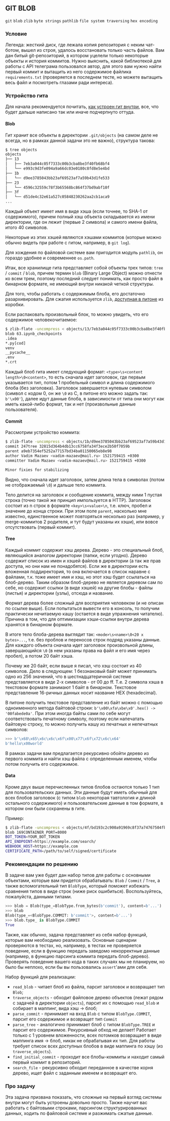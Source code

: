 ## GIT BLOB

`git` `blob` `zlib` `byte strings` `pathlib` `file system traversing` `hex encoding`

### Условие

Легенда: жесткий диск, где лежала копия репозитория c неким чат-ботом, вышел из строя,
удалось восстановать только часть файлов.
Вам дан битый git-репозиторий, в котором уцелели только некоторые объекты и история коммитов.
Нужно выяснить, какой библиотекой для работы с API телеграма пользовался автор, для этого вам нужно
найти первый коммит и вытащить из него содержимое файлика `requirements.txt`
(проверяется в последнем тесте, но можете вытащить весь файл и посмотреть глазами ради интереса).

### Устройство гита

Для начала рекомендуется почитать, [как устроен гит внутри](https://git-scm.com/book/ru/v2/Git-изнутри-Объекты-Git),
все, что будет дальше написано так или иначе подчерпнуто оттуда.

#### Blob
Гит хранит все объекты в директории `.git/objects` (на самом деле не всегда, но в рамках данной задачи это не важно),
структура такова:
```bash
$ tree objects
objects
├── 13
│   ├── 7eb3a044c05f7333c00b3cba8be3f40fb68bf4
│   └── e993c9d3fe094a9a66dc03e0180c8fd8e5e4bd
├── 1b
│   └── d9ee3785043bb23af69523af7a59b43d1fe533
├── 23
│   └── 4596c32559c78f3b65568bc864f37bd9abf10f
├── 3f
│   └── d51de4c32e61a527c05848230262aa2cb1aca9
...
```
Каждый объект имеет имя в виде хэша (если точнее, то SHA-1 от содержимого),
причем полный хэш объекта складывается из имени директории,
где он лежит (первые 2 символа) и самого имени файла, итого 40 символов.

Некоторые из этих хэшей являются хэшами коммитов
(которые можно обычно видеть при работе с гитом, например, в `git log`).

Для хождения по файловой системе вам пригодится модуль `pathlib`, он гораздо удобнее и современнее `os.path`.

Итак, все хранилище гита представляет собой объекты трех типов: `tree` / `commit` / `blob`, причем термин `blob`
(Binary Large Object) можно отнести ко всем трем, поэтому последний следует понимать, как
просто файл в бинарном формате, не имеющий внутри никакой четкой структуры.

Для того, чтобы работать с содержимым блоба, его достаточно разархивировать. Для сжатия используется `zlib`,
[доступная в питоне](https://docs.python.org/3/library/zlib.html#zlib.decompress) из коробки.

Если распаковать произвольный блок, то можно увидеть, что его содержимое человекочитаемое:
```bash
$ zlib-flate -uncompress < objects/13/7eb3a044c05f7333c00b3cba8be3f40fb68bf4
blob 63.ipynb_checkpoints
.idea
*.py[cod]
venv
__pycache__
.env
*.crt
```

Каждый блоб гита имеет следующий формат: `<type>\s<content length>\0<content>`, то есть сначала идет заголовок, где
первым указывается тип, потом 1 пробельный символ и длина содержимого блоба (без заголовка). Заголовок завершается
нулевым символом (символ с кодом 0, он же `\0` из C, в питоне его можно задать так: `b'\x00'`), далее идут данные
блоба, в зависимости от типа они могут как иметь какой-либо формат, так и нет (произвольные данные пользователя).

#### Commit
Рассмотрим устройство коммита:
```bash
$ zlib-flate -uncompress < objects/1b/d9ee3785043bb23af69523af7a59b43d1fe533
commit 247tree 32815d364b4db13cc6758fa34f3ece2b50f7059b
parent a9eb7354ef5252a77157bd34ba01150065eb8e98
author Vadim Mazaev <vadim-mazaev@mail.ru> 1521759415 +0300
committer Vadim Mazaev <vadim-mazaev@mail.ru> 1521759415 +0300

Minor fixies for stabilizing
```
Видно, что сначала идет заголовок, затем длина тела в символах (потом не отображаемый `\0`) и дальше тело
коммита.

Тело делится на заголовок и сообщение коммита, между ними 1 пустая строка (точно такой же принцип импользуется в HTTP).
Заголовок состоит из n строк в формате `<key>\s<value>\n`, т.е. ключ, пробел и значение до конца строки.
При этом поле `parent`, насколько мне известно, единственное может повторяться несколько раз
(например, у merge-коммитов 2 родителя, и тут будут указаны их хэши), или вовсе отсутствовать (первый коммит).

#### Tree
Каждый коммит содержит хэш дерева. Дерево - это специальный блоб, являющийся аналогом директории (папки, если угодно).
Дерево содержит список из имен и хэшей файлов в директории (а так же прав доступа, но они нам не понадобятся).
Если же в директории есть вложенная поддиректория, то она включается в список наравне с файлами, т.к. тоже имеет имя
и хэш, но этот хэш будет ссылаться на блоб-дерево. Таким образом блоб-дерево не является деревом сам по себе, но
содержит ссылки (в виде хэшей) на другие блобы - файлы (листья) и директории (узлы), отсюда и название.

Формат дерева более сложный для восприятия человеком (и не описан по ссылке выше).
Если попытаться вывести его в консоль, то получим практически нечитаемую кашу (остается в виде упражнения читателю).
Причина в том, что для оптимизации хэши-ссылки внутри дерева хранятся в бинарном формате.

В итоге тело блоба-дерева выглядит так: `<mode>\s<name>\0<20 x bytes>...`, т.е. без проблов и переносов строк подряд
указаны данные. Для каждого объекта сначала идет заголовок произвольной длины, завершающийся `\0` (в нем указаны
права на файл и его имя через пробел), а потом 20 байт хэша.

Почему же 20 байт, если выше я писал, что хэш состоит из 40 символов. Дело в следующем: 1 беззнаковый байт может
принимать одно из 256 значений, что в шестнадцатеричной системе представляется в виде 2-х символов - от 00 до ff.
Т.е. 2 символа хэша в текстовом формате занимают 1 байт в бинарном. Текстовое представление 16-ричных данных носит
название HEX (hexadecimal).

В питоне получить текстовое представление из байт можно с помощью одноименного метода
байтовой строки: `b'\x00\xfa\xbe\x0'.hex() -> '00fabede0a'`. При этом иногда байты сами по себе могут
соответствовать печатному символу, поэтому если напечатать байтовую строку, то можно получить кашу из печатных
и непечатных символов:
```python
>>> b'\x68\x65\x6c\x6c\x6f\x00\x77\x6f\x72\x6c\x64'
b'hello\x00world'
```

В рамках задачи вам предлагается рекурсивно обойти дерево из первого коммита и найти хэш файла с определенным именем,
чтобы потом получить его содержимое.

#### Data
Кроме двух выше перечисленных типов блобов остаются только 1 тип для пользовательских данных. Эти данные будут
иметь обычный для всех блобов заголовок (с типом `blob` некоторая тавтология и длиной остального содержимого) и
пользовательские данные в том формате, в котором они были сохранены в гите.

Пример:
```bash
$ zlib-flate -uncompress < objects/4f/bd193c2c900a91969c8f37a74767504fb9bac3
blob 169CONTAINER_PORT=8000
BOT_TOKEN=YOUR_BOT_TOKEN
API_ENDPOINT=https://example.com/search/
WEBHOOK_HOST=https://example.com
CERTIFICATE_PATH=/path/to/self/signed/certificate
```

### Рекомендации по решению
В задаче вам уже будет дан набор типов для работы с основными объектами, которые вам придется обрабатывать:
`Blob` / `Commit` / `Tree`, а также вспомогательный тип `BlobType`, который поможет избежать сравнения типов в виде строк
(ниже риск ошибиться). Воспользуйтесь, пожалуйста, данными типами.
```python
>>> blob = Blob(type_=BlobType.from_bytes(b'commit'), content=b'...')
>>> blob
Blob(type_=<BlobType.COMMIT: b'commit'>, content=b'...')
>>> blob.type_ is BlobType.COMMIT
True
```

Также, как обычно, задача представляет из себя набор функций, которые вам необходимо реализовать.
Основные сценарии проверяются в тестах, но, например, в тестах не проверяется поведение, если в функцию передать
заведомо некорректные данные (например, в функцию парсинга коммита передать блоб-дерево). Проверять поведение
вашего кода в таких случаях мы не планируем, но было бы неплохо, если бы вы пользовались `assert`'ами для себя.

Набор функций для реализации:
* `read_blob` - читает блоб из файла, парсит заголовок и возвращает тип `Blob`;
* `traverse_objects` - обходит файловое дерево объектов (лежат рядом с задачей в директории `objects`), парсит их
с помощью `read_blob` и собирает в маппинг, вида хэш -> блоб;
* `parse_commit` - принимает на вход `Blob` с типом `BlobType.COMMIT`, парсит его содержимое и возвращет тип `Commit`
* `parse_tree` - аналогично принимает блоб с типом `BlobType.TREE` и парсит его содержимое. Рекурсивный обход не делает!
Работает только с 1 уровнем вложенности, всех потомков возвращает в виде маппинга имя -> блоб,
никак не обрабатывая их тип. Для работы требует список всех доступных блобов в виде маппинга по хэшу (из
`traverse_objects`).
* `find_initial_commit` - проходит все блобы-коммиты и находит самый первый коммит в репозиторий.
* `search_file` - рекурсивно обходит переданное в качестве корня дерево, ищет файл с заданным именем и возвращет его.

### Про задачу

Эта задача призвана показать, что сложные на первый взгляд системы внутри могут быть устроены
довольно просто. Также научит вас работать с байтовыми строками, парсингом структурированных данных, ходить по
файловой системе и разжимать сжатые данные.
